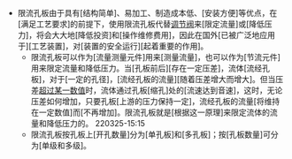 - 限流孔板由于具有[结构简单]、易加工、制造成本低、[安装方便]等优点，在[满足工艺要求]的前提下，使用限流孔板代替[调节阀](((eFSIyRjvH)))来[限定流量]或[降低压力]，将会大大地[降低投资]和[操作维修费用]，因此在国外[已被广泛地应用于][工艺装置]，对[装置的安全运行][起着重要的作用]。
    - 限流孔板可以作为[流量测量元件]用来[测量流量]，也可以作为[节流元件]用来限定流量和降低压力。当[孔板前后][存在一定压差]，流体[流经孔板]，对于[一定的孔径]，[流经孔板的流量][随着压差增大而增大]。但当压差[超过某一数值](称为[临界压差])时，流体通过孔板[缩孔]处的[流速达到音速]，这时，无论压差如何增加，只要孔板[上游的压力保持一定]，流经孔板的流量[将维持在一定数值]而[不再增加]。限流孔板就是[根据这一原理]来限定流体的流量和降低压力的。
220325-15:15
    - 限流孔板按孔板上[开孔数量]分为[单孔板]和[多孔板]；按[孔板数量]可分为[单级和多级]。
